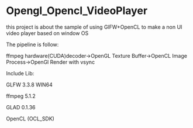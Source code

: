 # Opengl_Opencl_VideoPlayer
this project is about the sample of using GlFW+OpenCL to make a non UI video player based on window OS

The pipeline is follow:

  ffmpeg hardware(CUDA)decoder->OpenGL Texture Buffer->OpenCL Image Process->OpenGl Render with vsync

Include Lib:
  
GLFW 3.3.8 WIN64

ffmpeg 5.1.2

GLAD 0.1.36

OpenCL (OCL_SDK)
